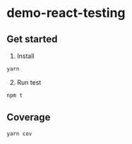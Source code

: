 # demo-react-testing

## Get started

1. Install

```sh
yarn
```

2. Run test

```sh
npm t
```

## Coverage

```sh
yarn cov
```
